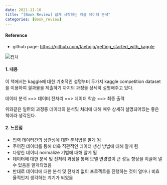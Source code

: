 ```yaml
---
date: 2021-11-10
title: "[Book Review] 쉽게 시작하는 캐글 데이터 분석"
categories: [Book_review]
---
```





#### Reference

+ github page: <https://github.com/taehojo/getting_started_with_kaggle>


![캡처](https://user-images.githubusercontent.com/76807432/141062776-d405b6fc-f7be-4703-b00c-2432ebf92dbc.PNG)



#### 1. 내용  



이 책에서는 kaggle에 대한 기초적인 설명부터 두가지 kaggle competition dataset을 이용하여 결과물을 제출하기 까지의 과정을 상세히 설명해주고 있다.

데이터 분석 ==> 데이터 전처리 ==> 데이터 학습 ==> 최종 출력

위와같은 일련의 과정중 데이터의 분석및 처리에 대해 매우 상세히 설명되어있는 좋은 책이라 생각된다.





#### 2. 느낀점  

+ 입력 데이터간의 상관성에 대한 분석법을 알게 됨
+ 주어진 데이터를 통해 더욱 직관적인 데이터 생성 방법에 대해 알게 됨
+ 다양한 데이터 normalize 기법에 대해 알게 됨
+ 데이터에 대한 분석 및 전처리 과정을 통해 모델 변경없이 큰 성능 향상을 이끌어 낼 수 있음을 알게되었음
+ 반대로 데이터에 대한 분석 및 전처리 없이 프로젝트를 진행하는 것이 얼마나 비효율적인지 생각하는 계기가 되었음


